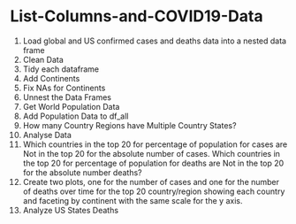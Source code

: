 # List-Columns-and-COVID19-Data
1. Load global and US confirmed cases and deaths data into a nested data frame
2. Clean Data
3. Tidy each dataframe
4. Add Continents
5. Fix NAs for Continents
6. Unnest the Data Frames
7. Get World Population Data
8. Add Population Data to df_all
9. How many Country Regions have Multiple Country States?
10. Analyse Data
11. Which countries in the top 20 for percentage of population for cases are Not in the top 20 for the absolute number of cases. Which countries in the top 20 for percentage of population for deaths are Not in the top 20 for the absolute number deaths?
12. Create two plots, one for the number of cases and one for the number of deaths over time for the top 20 country/region showing each country and faceting by continent with the same scale for the y axis.
13. Analyze US States Deaths 

